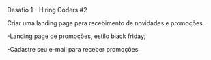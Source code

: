 Desafio 1 - Hiring Coders #2

Criar uma landing page para recebimento de novidades e promoções.

-Landing page de promoções, estilo black friday;

-Cadastre seu e-mail para receber promoções
